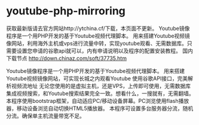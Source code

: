 # youtube-php-mirroring
获取最新版请去官方网站http://ytchina.cf/下载，本页面不更新。
Youtube镜像程序是一个用PHP开发的基于Youtube视频代理脚本。
用来搭建Youtube视频镜像网站，利用海外主机或vps进行流量中转，实现youtube观看、无需数据库。只需要设置您申请的谷歌api就可以，内有申请说明以及程序的配置安装教程。
国内下载节点
http://down.chinaz.com/soft/37735.htm

Youtube镜像程序是一个用PHP开发的基于Youtube视频代理脚本。
用来搭建Youtube视频镜像网站，可实现长城之内观看Youtube
使用谷歌API接口，完美解析视频流地址
无论您使用的是虚拟主机，还是VPS，上传即可使用，无需数据库
集成视频搜索，和Youtube搜索结果完全一致。想看什么，一搜就有，无需翻墙。
本程序使用bootstrap框架，自动适应PC/移动设备屏幕。PC浏览使用flash播放器，移动设备浏览自动切换HTML5播放器。
本程序可设置多台服务器分流，随机分流。确保单主机流量带宽不足。
